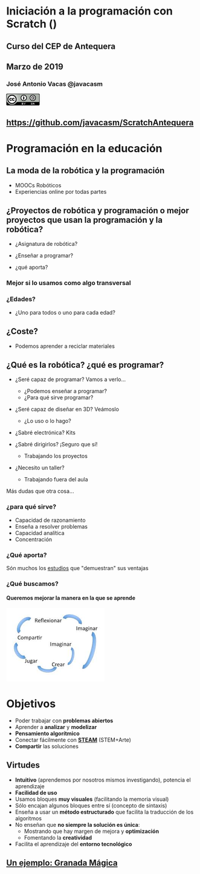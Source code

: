 # Iniciación a la programación con Scratch ()

## Curso del CEP de Antequera

## Marzo de 2019

### José Antonio Vacas @javacasm

[![CCbySA](imagenes/CCbySQ_88x31.png)](./imagenes/Licencia_CC.png)

## https://github.com/javacasm/ScratchAntequera

# Programación en la educación

## La moda de la robótica y la programación

* MOOCs Robóticos
* Experiencias online por todas partes

## ¿Proyectos de robótica y programación o mejor proyectos que usan la programación y la robótica?

* ¿Asignatura de robótica?

* ¿Enseñar a programar?

* ¿qué aporta?

### Mejor si lo usamos como algo transversal

### ¿Edades?

* ¿Uno para todos o uno para cada edad?

## ¿Coste?

* Podemos aprender a reciclar materiales

## ¿Qué es la robótica? ¿qué es programar?

* ¿Seré capaz de programar? Vamos a verlo...
	* ¿Podemos enseñar a programar?
	* ¿Para qué sirve programar?

* ¿Seré capaz de diseñar en 3D? Veámoslo
	* ¿Lo uso o lo hago?

* ¿Sabré electrónica? Kits

* ¿Sabré dirigirlos? ¡Seguro que sí!
	* Trabajando los proyectos

* ¿Necesito un taller?
	* Trabajando fuera del aula

Más dudas que otra cosa...

### ¿para qué sirve?

* Capacidad de razonamiento
* Enseña a resolver problemas
* Capacidad analítica
* Concentración

### ¿Qué aporta?

Són muchos los [estudios](http://programamos.es/evidencias-cientificas-de-los-beneficios-de-aprender-a-programar-desde-infantil/) que "demuestran" sus ventajas

### ¿Qué buscamos?

#### **Queremos mejorar la manera en la que se aprende**

![espiral](./imagenes/EspiralAprendizaje.jpg)

# Objetivos

* Poder trabajar con **problemas abiertos**
* Aprender a **analizar** y **modelizar**
* **Pensamiento algorítmico**
* Conectar fácilmente con [**STEAM**](https://en.wikipedia.org/wiki/STEAM_fields) (STEM+Arte)
* **Compartir** las soluciones


## Virtudes

* **Intuitivo** (aprendemos por nosotros mismos investigando), potencia el aprendizaje
* **Facilidad de uso**
* Usamos bloques **muy visuales** (facilitando la memoria visual)
* Sólo encajan algunos bloques entre sí (concepto de sintaxis)
* Enseña a usar un **método estructurado** que facilita la traducción de los algoritmos
* No enseñan que **no siempre la solución es única**:
  * Mostrando que hay margen de mejora y **optimización**
  * Fomentando la **creatividad**
* Facilita el aprendizaje del **entorno tecnológico**

## [Un ejemplo: Granada Mágica](./AlhambraMagica.md)
